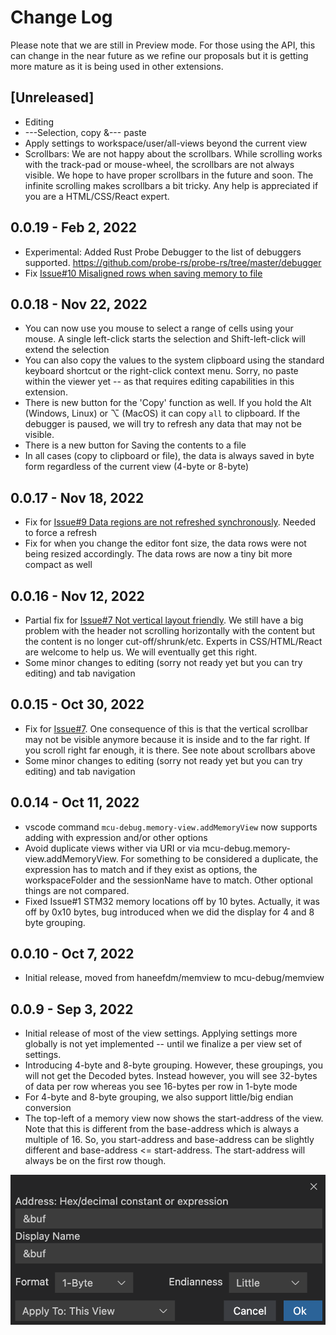 # Change Log

Please note that we are still in Preview mode. For those using the API, this can change in the near future as we refine our proposals but it is getting more mature as it is being used in other extensions.

## [Unreleased]

-   Editing
-   ---Selection, copy &--- paste
-   Apply settings to workspace/user/all-views beyond the current view
-   Scrollbars: We are not happy about the scrollbars. While scrolling works with the track-pad or mouse-wheel, the scrollbars are not always visible. We hope to have proper scrollbars in the future and soon. The infinite scrolling makes scrollbars a bit tricky. Any help is appreciated if you are a HTML/CSS/React expert.

## 0.0.19 - Feb 2, 2022

-   Experimental: Added Rust Probe Debugger to the list of debuggers supported. https://github.com/probe-rs/probe-rs/tree/master/debugger
-   Fix [Issue#10 Misaligned rows when saving memory to file](https://github.com/mcu-debug/memview/issues/10)

## 0.0.18 - Nov 22, 2022

-   You can now use you mouse to select a range of cells using your mouse. A single left-click starts the selection and Shift-left-click will extend the selection
-   You can also copy the values to the system clipboard using the standard keyboard shortcut or the right-click context menu. Sorry, no paste within the viewer yet -- as that requires editing capabilities in this extension.
-   There is new button for the 'Copy' function as well. If you hold the Alt (Windows, Linux) or ⌥ (MacOS) it can copy `all` to clipboard. If the debugger is paused, we will try to refresh any data that may not be visible.
-   There is a new button for Saving the contents to a file
-   In all cases (copy to clipboard or file), the data is always saved in byte form regardless of the current view (4-byte or 8-byte)

## 0.0.17 - Nov 18, 2022

-   Fix for [Issue#9 Data regions are not refreshed synchronously](https://github.com/mcu-debug/memview/issues/9). Needed to force a refresh
-   Fix for when you change the editor font size, the data rows were not being resized accordingly. The data rows are now a tiny bit more compact as well

## 0.0.16 - Nov 12, 2022

-   Partial fix for [Issue#7 Not vertical layout friendly](https://github.com/mcu-debug/memview/issues/7). We still have a big problem with the header not scrolling horizontally with the content but the content is no longer cut-off/shrunk/etc. Experts in CSS/HTML/React are welcome to help us. We will eventually get this right.
-   Some minor changes to editing (sorry not ready yet but you can try editing) and tab navigation

## 0.0.15 - Oct 30, 2022

-   Fix for [Issue#7](https://github.com/mcu-debug/memview/issues/7). One consequence of this is that the vertical scrollbar may not be visible anymore because it is inside and to the far right. If you scroll right far enough, it is there. See note about scrollbars above
-   Some minor changes to editing (sorry not ready yet but you can try editing) and tab navigation

## 0.0.14 - Oct 11, 2022

-   vscode command `mcu-debug.memory-view.addMemoryView` now supports adding with expression and/or other options
-   Avoid duplicate views wither via URI or via mcu-debug.memory-view.addMemoryView. For something to be considered a duplicate, the expression has to match and if they exist as options, the workspaceFolder and the sessionName have to match. Other optional things are not compared.
-   Fixed Issue#1 STM32 memory locations off by 10 bytes. Actually, it was off by 0x10 bytes, bug introduced when we did the display for 4 and 8 byte grouping.

## 0.0.10 - Oct 7, 2022

-   Initial release, moved from haneefdm/memview to mcu-debug/memview

## 0.0.9 - Sep 3, 2022

-   Initial release of most of the view settings. Applying settings more globally is not yet implemented -- until we finalize a per view set of settings.
-   Introducing 4-byte and 8-byte grouping. However, these groupings, you will not get the Decoded bytes. Instead however, you will see 32-bytes of data per row whereas you see 16-bytes per row in 1-byte mode
-   For 4-byte and 8-byte grouping, we also support little/big endian conversion
-   The top-left of a memory view now shows the start-address of the view. Note that this is different from the base-address which is always a multiple of 16. So, you start-address and base-address can be slightly different and base-address <= start-address. The start-address will always be on the first row though.

![vew-properties](./resources/vew-props.png)

